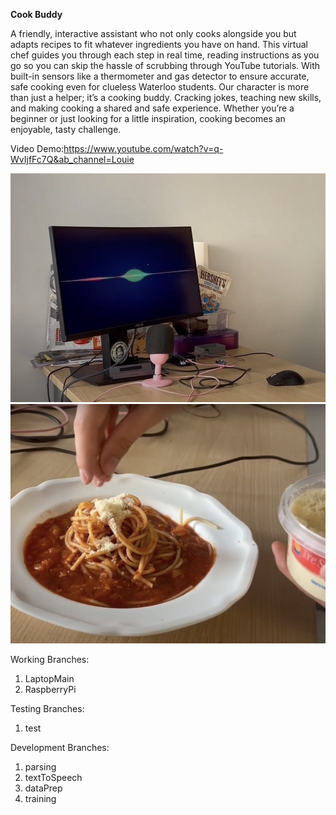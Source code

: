 **Cook Buddy**

A friendly, interactive assistant who not only cooks alongside you but adapts recipes to fit whatever ingredients you have on hand. This virtual chef guides you through each step in real time, reading instructions as you go so you can skip the hassle of scrubbing through YouTube tutorials. With built-in sensors like a thermometer and gas detector to ensure accurate, safe cooking even for clueless Waterloo students. Our character is more than just a helper; it’s a cooking buddy. Cracking jokes, teaching new skills, and making cooking a shared and safe experience. Whether you’re a beginner or just looking for a little inspiration, cooking becomes an enjoyable, tasty challenge.

Video Demo:https://www.youtube.com/watch?v=q-WvIjfFc7Q&ab_channel=Louie

![Demo ScreenShot](image.png)
![Demo ScreenShot2](image2.png)

Working Branches:
1. LaptopMain
2. RaspberryPi

Testing Branches:
1. test

Development Branches:
1. parsing
2. textToSpeech
3. dataPrep
4. training